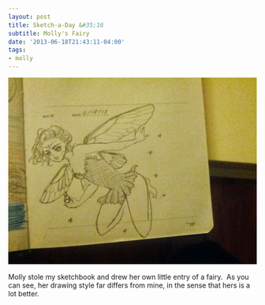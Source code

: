 ```yaml
---
layout: post
title: Sketch-a-Day &#35;16
subtitle: Molly's Fairy
date: '2013-06-18T21:43:11-04:00'
tags:
- molly
---
```

![](/assets/images/sketches/sad16-molly-fairy.jpg)

Molly stole my sketchbook and drew her own little entry of a fairy.  As you can see, her drawing style far differs from mine, in the sense that hers is a lot better.  

